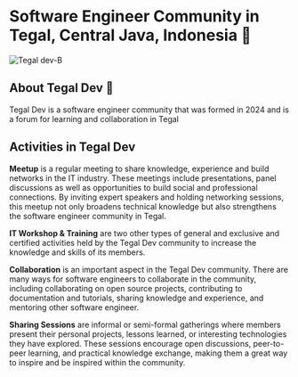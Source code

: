 # Software Engineer Community in Tegal, Central Java, Indonesia 👋

![Tegal dev-B](https://github.com/user-attachments/assets/1615e709-cf8e-4d78-9182-8fdb8e7dd016)

## About Tegal Dev 💬

Tegal Dev is a software engineer community that was formed in 2024 and is a forum for learning and collaboration in Tegal

## Activities in Tegal Dev

**Meetup** is a regular meeting to share knowledge, experience and build networks in the IT industry. These meetings include presentations, panel discussions as well as opportunities to build social and professional connections. By inviting expert speakers and holding networking sessions, this meetup not only broadens technical knowledge but also strengthens the software engineer community in Tegal.

**IT Workshop & Training** are two other types of general and exclusive and certified activities held by the Tegal Dev community to increase the knowledge and skills of its members.

**Collaboration** is an important aspect in the Tegal Dev community. There are many ways for software engineers to collaborate in the community, including collaborating on open source projects, contributing to documentation and tutorials, sharing knowledge and experience, and mentoring other software engineer.

**Sharing Sessions** are informal or semi-formal gatherings where members present their personal projects, lessons learned, or interesting technologies they have explored. These sessions encourage open discussions, peer-to-peer learning, and practical knowledge exchange, making them a great way to inspire and be inspired within the community.
